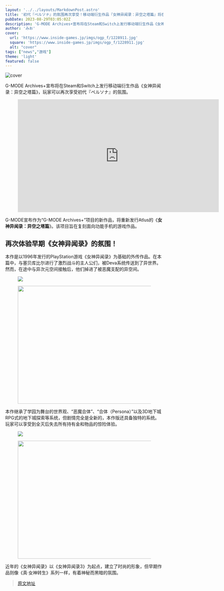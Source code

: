 ```yaml
---
layout: '../../layouts/MarkdownPost.astro'
title: '初代『ペルソナ』的氛围再次享受！移动端衍生作品『女神异闻录：异空之塔篇』将在G-MODE Archives+上发行Steam/Switch版'
pubDate: 2023-08-29T03:05:02Z
description: 'G-MODE Archives+宣布将在Steam和Switch上发行移动端衍生作品《女神异闻录：异空之塔篇》，玩家可以再次享受初代『ペルソナ』的氛围。'
author: 'みお'
cover:
  url: 'https://www.inside-games.jp/imgs/ogp_f/1228911.jpg'
  square: 'https://www.inside-games.jp/imgs/ogp_f/1228911.jpg'
  alt: "cover"
tags: ["news","游戏"]
theme: 'light'
featured: false
---
```


![cover](https://www.inside-games.jp/imgs/ogp_f/1228911.jpg)

G-MODE Archives+宣布将在Steam和Switch上发行移动端衍生作品《女神异闻录：异空之塔篇》，玩家可以再次享受初代『ペルソナ』的氛围。

<figure class="ctms-editor-youtube"><iframe src="https://www.youtube.com/embed/iqhX_nxaKMM?rel=0" width="640" height="360" max-width="100%" frameborder="0" allow="accelerometer; autoplay; encrypted-media; gyroscope; picture-in-picture" allowfullscreen=""></iframe></figure>
<p>G-MODE宣布作为“G-MODE Archives+”项目的新作品，将重新发行Atlus的《<b>女神异闻录：异空之塔篇</b>》。该项目旨在复刻面向功能手机的游戏作品。</p>
<h2>再次体验早期《女神异闻录》的氛围！</h2>
<p>本作是以1996年发行的PlayStation游戏《女神异闻录》为基础的外传作品。在本篇中，与塞贝库比尔进行了激烈战斗的主人公们，被Deva系统传送到了异世界。然而，在途中与异次元空间接触后，他们掉进了被恶魔支配的异空间。</p>
<figure class="ctms-editor-image"><img src="https://www.inside-games.jp/article/img/2021/08/24/1228917/224076.html" class="inline-article-image"></figure>
<figure class="ctms-editor-image"><img src="https://www.inside-games.jp/article/img/2021/08/24/1228918/224077.html" class="inline-article-image" width="670" height="376"></figure>
<p>本作继承了学园为舞台的世界观、“恶魔合体”、“合体（Persona）”以及3D地下城RPG式的地下城探索等系统，但剧情完全是全新的，本作版还具备独特的系统。玩家可以享受到全灭后失去所有持有金和物品的惊险体验。</p>
<figure class="ctms-editor-image"><img src="https://www.inside-games.jp/article/img/2021/08/24/1228919/224078.html" class="inline-article-image"></figure>
<figure class="ctms-editor-image"><img src="https://www.inside-games.jp/article/img/2021/08/24/1228920/224079.html" class="inline-article-image" width="670" height="376"></figure>
<p>近年的《女神异闻录》以《女神异闻录3》为起点，建立了时尚的形象，但早期作品则像《真·女神转生》系列一样，有着神秘而黑暗的氛围。</p>

>[原文地址](https://www.inside-games.jp/article/2023/08/29/148151.html)  